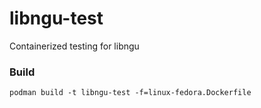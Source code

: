 # libngu-test
Containerized testing for libngu

### Build
`podman build -t libngu-test -f=linux-fedora.Dockerfile`
